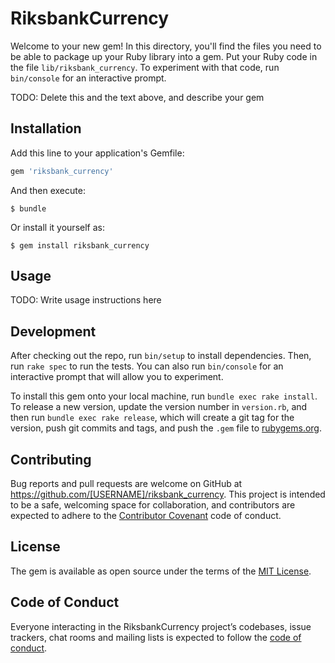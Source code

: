 # RiksbankCurrency

Welcome to your new gem! In this directory, you'll find the files you need to be able to package up your Ruby library into a gem. Put your Ruby code in the file `lib/riksbank_currency`. To experiment with that code, run `bin/console` for an interactive prompt.

TODO: Delete this and the text above, and describe your gem

## Installation

Add this line to your application's Gemfile:

```ruby
gem 'riksbank_currency'
```

And then execute:

    $ bundle

Or install it yourself as:

    $ gem install riksbank_currency

## Usage

TODO: Write usage instructions here

## Development

After checking out the repo, run `bin/setup` to install dependencies. Then, run `rake spec` to run the tests. You can also run `bin/console` for an interactive prompt that will allow you to experiment.

To install this gem onto your local machine, run `bundle exec rake install`. To release a new version, update the version number in `version.rb`, and then run `bundle exec rake release`, which will create a git tag for the version, push git commits and tags, and push the `.gem` file to [rubygems.org](https://rubygems.org).

## Contributing

Bug reports and pull requests are welcome on GitHub at https://github.com/[USERNAME]/riksbank_currency. This project is intended to be a safe, welcoming space for collaboration, and contributors are expected to adhere to the [Contributor Covenant](http://contributor-covenant.org) code of conduct.

## License

The gem is available as open source under the terms of the [MIT License](https://opensource.org/licenses/MIT).

## Code of Conduct

Everyone interacting in the RiksbankCurrency project’s codebases, issue trackers, chat rooms and mailing lists is expected to follow the [code of conduct](https://github.com/[USERNAME]/riksbank_currency/blob/master/CODE_OF_CONDUCT.md).
